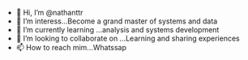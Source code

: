 - 👋 Hi, I’m @nathanttr
- 👀 I’m interess...Become a grand master of systems and data
- 🌱 I’m currently learning ...analysis and systems development
- 💞️ I’m looking to collaborate on ...Learning and sharing experiences
- 📫 How to reach mim...Whatssap 


<!---
nathanttr/nathanttr is a ✨ special ✨ repository because its `README.md` (this file) appears on your GitHub profile.
You can click the Preview link to take a look at your changes.
--->
